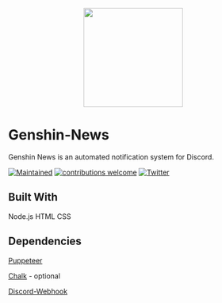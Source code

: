 <p align="center"><img src="https://genshinnews.com/paimon.png" width="200"></p>  

# Genshin-News
Genshin News is an automated notification system for Discord. 

[![Maintained](https://img.shields.io/maintenance/yes/2020)](https://github.com/ptrlrd/Genshin-News/commits/main) 
[![contributions welcome](https://img.shields.io/badge/contributions-welcome-brightgreen.svg?style=flat)](https://github.com/ptrlrd/Genshin-News/issues) 
[![Twitter](https://img.shields.io/twitter/follow/ptrlrd)](https://twitter.com/ptrlrd) 

## Built With
Node.js
HTML
CSS

## Dependencies
[Puppeteer](https://github.com/puppeteer/puppeteer)

[Chalk](https://www.npmjs.com/package/chalk) - optional

[Discord-Webhook](https://www.npmjs.com/package/webhook-discord)

